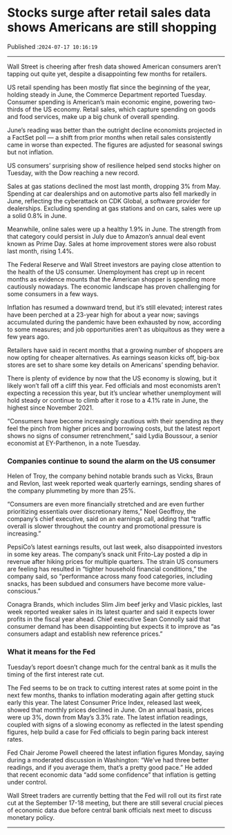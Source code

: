 # Stocks surge after retail sales data shows Americans are still shopping

Published :`2024-07-17 10:16:19`

---

Wall Street is cheering after fresh data showed American consumers aren’t tapping out quite yet, despite a disappointing few months for retailers.

US retail spending has been mostly flat since the beginning of the year, holding steady in June, the Commerce Department reported Tuesday. Consumer spending is American’s main economic engine, powering two-thirds of the US economy. Retail sales, which capture spending on goods and food services, make up a big chunk of overall spending.

June’s reading was better than the outright decline economists projected in a FactSet poll — a shift from prior months when retail sales consistently came in worse than expected. The figures are adjusted for seasonal swings but not inflation.

US consumers’ surprising show of resilience helped send stocks higher on Tuesday, with the Dow reaching a new record.

Sales at gas stations declined the most last month, dropping 3% from May. Spending at car dealerships and on automotive parts also fell markedly in June, reflecting the cyberattack on CDK Global, a software provider for dealerships. Excluding spending at gas stations and on cars, sales were up a solid 0.8% in June.

Meanwhile, online sales were up a healthy 1.9% in June. The strength from that category could persist in July due to Amazon’s annual deal event known as Prime Day. Sales at home improvement stores were also robust last month, rising 1.4%.

The Federal Reserve and Wall Street investors are paying close attention to the health of the US consumer. Unemployment has crept up in recent months as evidence mounts that the American shopper is spending more cautiously nowadays. The economic landscape has proven challenging for some consumers in a few ways.

Inflation has resumed a downward trend, but it’s still elevated; interest rates have been perched at a 23-year high for about a year now; savings accumulated during the pandemic have been exhausted by now, according to some measures; and job opportunities aren’t as ubiquitous as they were a few years ago.

Retailers have said in recent months that a growing number of shoppers are now opting for cheaper alternatives. As earnings season kicks off, big-box stores are set to share some key details on Americans’ spending behavior.

There is plenty of evidence by now that the US economy is slowing, but it likely won’t fall off a cliff this year. Fed officials and most economists aren’t expecting a recession this year, but it’s unclear whether unemployment will hold steady or continue to climb after it rose to a 4.1% rate in June, the highest since November 2021.

“Consumers have become increasingly cautious with their spending as they feel the pinch from higher prices and borrowing costs, but the latest report shows no signs of consumer retrenchment,” said Lydia Boussour, a senior economist at EY-Parthenon, in a note Tuesday.

### Companies continue to sound the alarm on the US consumer

Helen of Troy, the company behind notable brands such as Vicks, Braun and Revlon, last week reported weak quarterly earnings, sending shares of the company plummeting by more than 25%.

“Consumers are even more financially stretched and are even further prioritizing essentials over discretionary items,” Noel Geoffroy, the company’s chief executive, said on an earnings call, adding that “traffic overall is slower throughout the country and promotional pressure is increasing.”

PepsiCo’s latest earnings results, out last week, also disappointed investors in some key areas. The company’s snack unit Frito-Lay posted a dip in revenue after hiking prices for multiple quarters. The strain US consumers are feeling has resulted in “tighter household financial conditions,” the company said, so “performance across many food categories, including snacks, has been subdued and consumers have become more value-conscious.”

Conagra Brands, which includes Slim Jim beef jerky and Vlasic pickles, last week reported weaker sales in its latest quarter and said it expects lower profits in the fiscal year ahead. Chief executive Sean Connolly said that consumer demand has been disappointing but expects it to improve as “as consumers adapt and establish new reference prices.”

### What it means for the Fed

Tuesday’s report doesn’t change much for the central bank as it mulls the timing of the first interest rate cut.

The Fed seems to be on track to cutting interest rates at some point in the next few months, thanks to inflation moderating again after getting stuck early this year. The latest Consumer Price Index, released last week, showed that monthly prices declined in June. On an annual basis, prices were up 3%, down from May’s 3.3% rate. The latest inflation readings, coupled with signs of a slowing economy as reflected in the latest spending figures, help build a case for Fed officials to begin paring back interest rates.

Fed Chair Jerome Powell cheered the latest inflation figures Monday, saying during a moderated discussion in Washington: “We’ve had three better readings, and if you average them, that’s a pretty good pace.” He added that recent economic data “add some confidence” that inflation is getting under control.

Wall Street traders are currently betting that the Fed will roll out its first rate cut at the September 17-18 meeting, but there are still several crucial pieces of economic data due before central bank officials next meet to discuss monetary policy.

---

